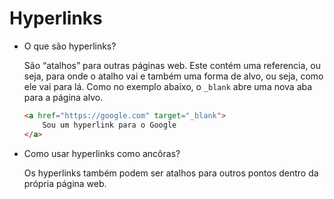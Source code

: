 # Hyperlinks

- O que são hyperlinks?
    
    São “atalhos” para outras páginas web. Este contém uma referencia, ou seja, para onde o atalho vai e também uma forma de alvo, ou seja, como ele vai para lá. Como no exemplo abaixo, o `_blank` abre uma nova aba para a página alvo.
    
    ```html
    <a href="https://google.com" target="_blank">
    	Sou um hyperlink para o Google
    </a>
    ```
    
- Como usar hyperlinks como ancôras?
    
    Os hyperlinks também podem ser atalhos para outros pontos dentro da própria página web.
    
    ```html
    
    ```